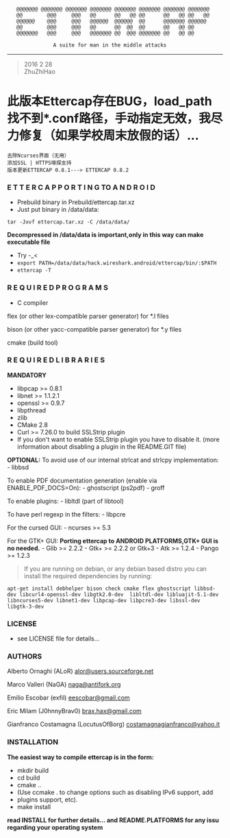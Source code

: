 

       @@@@@@@ @@@@@@@ @@@@@@@ @@@@@@@ @@@@@@@ @@@@@@@ @@@@@@@ @@@@@@@
       @@        @@@     @@@   @@      @@   @@ @@      @@   @@ @@   @@
       @@@@@@    @@@     @@@   @@@@@@  @@@@@@  @@      @@@@@@@ @@@@@@
       @@        @@@     @@@   @@      @@  @@  @@      @@   @@ @@
       @@@@@@@   @@@     @@@   @@@@@@@ @@  @@@ @@@@@@@ @@   @@ @@     

                   A suite for man in the middle attacks
----------------------------------------------------------------------------------

> 2016 2 28  
> ZhuZhiHao  



# 此版本Ettercap存在BUG，load_path找不到*.conf路径，手动指定无效，我尽力修复（如果学校周末放假的话）...


```
去除Ncurses界面（无用）
添加SSL | HTTPS嗅探支持
版本更新ETTERCAP 0.8.1---> ETTERCAP 0.8.2
```

###                  E T T E R C A P   P O R T I N G   TO   A N D R O I D
- Prebuild binary in Prebuild/ettercap.tar.xz
- Just put binary in /data/data:

`tar -Jxvf ettercap.tar.xz -C /data/data/`

**Decompressed in /data/data is important,only in this way can make executable file**  

- Try -\_<
- `export PATH=/data/data/hack.wireshark.android/ettercap/bin/:$PATH`
- `ettercap -T`



###                     R E Q U I R E D   P R O G R A M S

- C compiler

flex (or other lex-compatible parser generator) for *.l files

bison (or other yacc-compatible parser generator) for *.y files

cmake (build tool)

###                     R E Q U I R E D   L I B R A R I E S

 **MANDATORY**

   - libpcap >= 0.8.1
   - libnet  >= 1.1.2.1 
   - openssl >= 0.9.7
   - libpthread
   - zlib
   - CMake 2.8
   - Curl    >= 7.26.0 to build SSLStrip plugin
   - If you don't want to enable SSLStrip plugin you have to disable it. (more information about disabling a plugin in the README.GIT file)

**OPTIONAL:**
   To avoid use of our internal strlcat and strlcpy implementation:
    - libbsd

   To enable PDF documentation generation (enable via ENABLE_PDF_DOCS=On):
    - ghostscript (ps2pdf)
    - groff

   To enable plugins:
    - libltdl (part of libtool)

   To have perl regexp in the filters:
    - libpcre

   For the cursed GUI:
    - ncurses   >= 5.3

   For the GTK+ GUI:
   **Porting ettercap to ANDROID PLATFORMS,GTK+ GUI is no needed.**
    - Glib      >= 2.2.2
    - Gtk+      >= 2.2.2 or Gtk+3
    - Atk       >= 1.2.4
    - Pango     >= 1.2.3

> If you are running on debian, or any debian based distro you can install the required dependencies by running:

`apt-get install debhelper bison check cmake flex ghostscript libbsd-dev libcurl4-openssl-dev libgtk2.0-dev  libltdl-dev libluajit-5.1-dev libncurses5-dev libnet1-dev libpcap-dev libpcre3-dev libssl-dev libgtk-3-dev`

###                                   LICENSE

-   see LICENSE file for details...

###                                   AUTHORS

   Alberto Ornaghi (ALoR) <alor@users.sourceforge.net>

   Marco Valleri (NaGA) <naga@antifork.org>

   Emilio Escobar (exfil) <eescobar@gmail.com>
  
   Eric Milam (J0hnnyBrav0) <brax.hax@gmail.com>

   Gianfranco Costamagna (LocutusOfBorg) <costamagnagianfranco@yahoo.it>

###                                INSTALLATION

**The easiest way to compile ettercap is in the form:**

  -  mkdir build
  -  cd build
  -  cmake ..
  -  (Use ccmake . to change options such as disabling IPv6 support, add
  -  plugins support, etc).
  -  make install

 **read INSTALL for further details... and README.PLATFORMS for any issu regarding your operating system**

